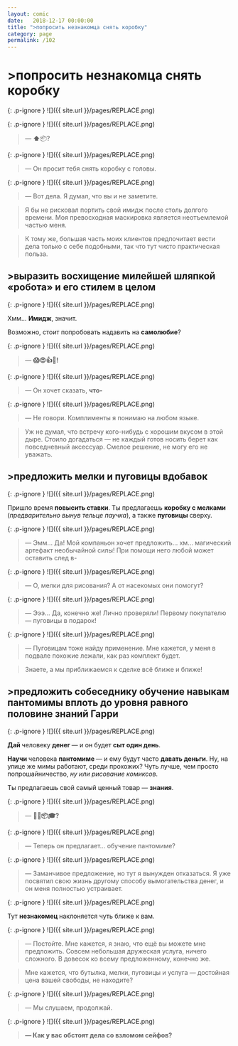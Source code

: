 ```yaml
---
layout: comic
date:   2018-12-17 00:00:00 
title: ">попросить незнакомца снять коробку"
category: page
permalink: /102
---
```

# >попросить незнакомца снять коробку

{: .p-ignore }
![]({{ site.url }}/pages/REPLACE.png)

{: .p-ignore }
![]({{ site.url }}/pages/REPLACE.png)

<blockquote>— <strong>⬆️</strong>📦?</blockquote>

{: .p-ignore }
![]({{ site.url }}/pages/REPLACE.png)

<blockquote>— Он просит тебя снять коробку с головы.</blockquote>

{: .p-ignore }
![]({{ site.url }}/pages/REPLACE.png)

<blockquote>— Вот дела. Я думал, что вы и не заметите.</blockquote>

<blockquote>Я бы не рисковал портить свой имидж после столь долгого времени. Моя превосходная маскировка является неотъемлемой частью меня.</blockquote>

<blockquote>К тому же, большая часть моих клиентов предпочитает вести дела только с себе подобными, так что тут чисто практическая польза.</blockquote>

## >выразить восхищение милейшей шляпкой «робота» и его стилем в целом

{: .p-ignore }
![]({{ site.url }}/pages/REPLACE.png)

Хмм… <strong>Имидж</strong>, значит.

Возможно, стоит попробовать надавить на <strong>самолюбие</strong>?

{: .p-ignore }
![]({{ site.url }}/pages/REPLACE.png)

<blockquote>— <strong>😱😍👍🎩!</strong></blockquote>

{: .p-ignore }
![]({{ site.url }}/pages/REPLACE.png)

<blockquote>— Он хочет сказать, <strong>что-</strong></blockquote>

{: .p-ignore }
![]({{ site.url }}/pages/REPLACE.png)

<blockquote>— Не говори. Комплименты я понимаю на любом языке.</blockquote>

<blockquote>Уж не думал, что встречу кого-нибудь с хорошим вкусом в этой дыре. Стоило догадаться — не каждый готов носить берет как повседневный аксессуар. Смелое решение, не могу его не уважать.</blockquote>

## >предложить мелки и пуговицы вдобавок

{: .p-ignore }
![]({{ site.url }}/pages/REPLACE.png)

Пришло время <strong>повысить ставки</strong>. Ты предлагаешь <strong>коробку с мелками</strong> (<em>предварительно вынув тельце паучка</em>), а также <strong>пуговицы </strong>сверху.

{: .p-ignore }
![]({{ site.url }}/pages/REPLACE.png)

<blockquote>— Эмм… Да! Мой компаньон хочет предложить… хм… магический артефакт необычайной силы! При помощи него любой может оставить след в-</blockquote>

{: .p-ignore }
![]({{ site.url }}/pages/REPLACE.png)

<blockquote>— О, мелки для рисования? А от насекомых они помогут?</blockquote>

{: .p-ignore }
![]({{ site.url }}/pages/REPLACE.png)

<blockquote>— Эээ… Да, конечно же! Лично проверяли! Первому покупателю — пуговицы в подарок!</blockquote>

{: .p-ignore }
![]({{ site.url }}/pages/REPLACE.png)

<blockquote>— Пуговицам тоже найду применение. Мне кажется, у меня в подвале похожие лежали, как раз комплект будет.</blockquote>

<blockquote>Знаете, а мы приближаемся к сделке всё ближе и ближе!</blockquote>

## >предложить собеседнику обучение навыкам пантомимы вплоть до уровня равного половине знаний Гарри

{: .p-ignore }
![]({{ site.url }}/pages/REPLACE.png)

<strong>Дай </strong>человеку <strong>денег </strong>— и он будет <strong>сыт один день</strong>.

<strong>Научи </strong>человека <strong>пантомиме </strong>— и ему будут часто <strong>давать деньги</strong>. Ну, на улице же мимы работают, среди прохожих? Чуть лучше, чем просто попрошайничество, <em>ну или рисование комиксов</em>.

Ты предлагаешь свой самый ценный товар — <strong>знания</strong>.

{: .p-ignore }
![]({{ site.url }}/pages/REPLACE.png)

<blockquote>— <strong>🤡🤝📦🎓?</strong></blockquote>

{: .p-ignore }
![]({{ site.url }}/pages/REPLACE.png)

<blockquote>— Теперь он предлагает… обучение пантомиме?</blockquote>

{: .p-ignore }
![]({{ site.url }}/pages/REPLACE.png)

<blockquote>— Заманчивое предложение, но тут я вынужден отказаться. Я уже посвятил свою жизнь другому способу вымогательства денег, и он меня полностью устраивает.</blockquote>

{: .p-ignore }
![]({{ site.url }}/pages/REPLACE.png)

Тут <strong>незнакомец </strong>наклоняется чуть ближе к вам.

{: .p-ignore }
![]({{ site.url }}/pages/REPLACE.png)

<blockquote>— Постойте. Мне кажется, я знаю, что ещё вы можете мне предложить. Совсем небольшая дружеская услуга, ничего сложного. В довесок ко всему предложенному, конечно же.</blockquote>

<blockquote>Мне кажется, что бутылка, мелки, пуговицы и услуга — достойная цена вашей свободы, не находите?</blockquote>

{: .p-ignore }
![]({{ site.url }}/pages/REPLACE.png)

<blockquote>— Мы слушаем, продолжай.</blockquote>

{: .p-ignore }
![]({{ site.url }}/pages/REPLACE.png)

<blockquote><strong>— Как у вас обстоят дела со взломом сейфов?</strong></blockquote>
